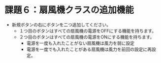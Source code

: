 # 課題６：扇風機クラスの追加機能

- 新規ボタンの右にボタンを二つ追加してください。
  - １つ目のボタンはすべての扇風機の電源をOFFにする機能を持ちます。
  - ２つ目のボタンはすべての扇風機の電源をONにする機能を持ちます。
    - 電源を一度も入れたことがない扇風機は風力を弱に設定
    - 電源を一度でも入れたことがある扇風機は風力を前回の設定に再設定。
